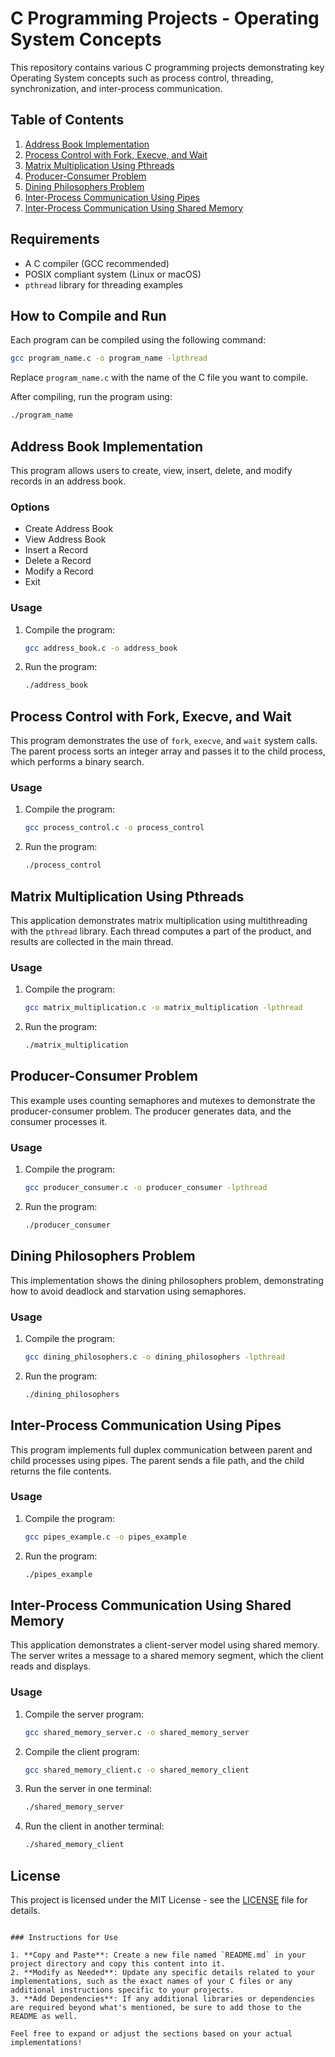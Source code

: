 
# C Programming Projects - Operating System Concepts

This repository contains various C programming projects demonstrating key Operating System concepts such as process control, threading, synchronization, and inter-process communication.

## Table of Contents

1. [Address Book Implementation](#address-book-implementation)
2. [Process Control with Fork, Execve, and Wait](#process-control-with-fork-execve-and-wait)
3. [Matrix Multiplication Using Pthreads](#matrix-multiplication-using-pthreads)
4. [Producer-Consumer Problem](#producer-consumer-problem)
5. [Dining Philosophers Problem](#dining-philosophers-problem)
6. [Inter-Process Communication Using Pipes](#inter-process-communication-using-pipes)
7. [Inter-Process Communication Using Shared Memory](#inter-process-communication-using-shared-memory)

## Requirements

- A C compiler (GCC recommended)
- POSIX compliant system (Linux or macOS)
- `pthread` library for threading examples

## How to Compile and Run

Each program can be compiled using the following command:

```bash
gcc program_name.c -o program_name -lpthread
```

Replace `program_name.c` with the name of the C file you want to compile.

After compiling, run the program using:

```bash
./program_name
```

## Address Book Implementation

This program allows users to create, view, insert, delete, and modify records in an address book.

### Options

- Create Address Book
- View Address Book
- Insert a Record
- Delete a Record
- Modify a Record
- Exit

### Usage

1. Compile the program:
   ```bash
   gcc address_book.c -o address_book
   ```
2. Run the program:
   ```bash
   ./address_book
   ```

## Process Control with Fork, Execve, and Wait

This program demonstrates the use of `fork`, `execve`, and `wait` system calls. The parent process sorts an integer array and passes it to the child process, which performs a binary search.

### Usage

1. Compile the program:
   ```bash
   gcc process_control.c -o process_control
   ```
2. Run the program:
   ```bash
   ./process_control
   ```

## Matrix Multiplication Using Pthreads

This application demonstrates matrix multiplication using multithreading with the `pthread` library. Each thread computes a part of the product, and results are collected in the main thread.

### Usage

1. Compile the program:
   ```bash
   gcc matrix_multiplication.c -o matrix_multiplication -lpthread
   ```
2. Run the program:
   ```bash
   ./matrix_multiplication
   ```

## Producer-Consumer Problem

This example uses counting semaphores and mutexes to demonstrate the producer-consumer problem. The producer generates data, and the consumer processes it.

### Usage

1. Compile the program:
   ```bash
   gcc producer_consumer.c -o producer_consumer -lpthread
   ```
2. Run the program:
   ```bash
   ./producer_consumer
   ```

## Dining Philosophers Problem

This implementation shows the dining philosophers problem, demonstrating how to avoid deadlock and starvation using semaphores.

### Usage

1. Compile the program:
   ```bash
   gcc dining_philosophers.c -o dining_philosophers -lpthread
   ```
2. Run the program:
   ```bash
   ./dining_philosophers
   ```

## Inter-Process Communication Using Pipes

This program implements full duplex communication between parent and child processes using pipes. The parent sends a file path, and the child returns the file contents.

### Usage

1. Compile the program:
   ```bash
   gcc pipes_example.c -o pipes_example
   ```
2. Run the program:
   ```bash
   ./pipes_example
   ```

## Inter-Process Communication Using Shared Memory

This application demonstrates a client-server model using shared memory. The server writes a message to a shared memory segment, which the client reads and displays.

### Usage

1. Compile the server program:
   ```bash
   gcc shared_memory_server.c -o shared_memory_server
   ```
2. Compile the client program:
   ```bash
   gcc shared_memory_client.c -o shared_memory_client
   ```
3. Run the server in one terminal:
   ```bash
   ./shared_memory_server
   ```
4. Run the client in another terminal:
   ```bash
   ./shared_memory_client
   ```

## License

This project is licensed under the MIT License - see the [LICENSE](LICENSE) file for details.
```

### Instructions for Use

1. **Copy and Paste**: Create a new file named `README.md` in your project directory and copy this content into it.
2. **Modify as Needed**: Update any specific details related to your implementations, such as the exact names of your C files or any additional instructions specific to your projects.
3. **Add Dependencies**: If any additional libraries or dependencies are required beyond what's mentioned, be sure to add those to the README as well. 

Feel free to expand or adjust the sections based on your actual implementations!
